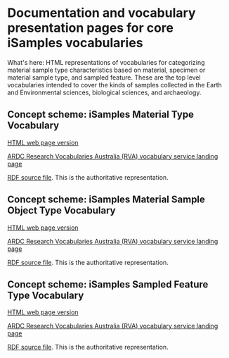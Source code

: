 # Documentation and vocabulary presentation pages for core iSamples vocabularies

What's here:
HTML representations of vocabularies for categorizing material sample type characteristics based on material, specimen or material sample type, and sampled feature. These are the top level vocabularies intended to cover the kinds of samples collected in the Earth and Environmental sciences, biological sciences, and archaeology. 

## Concept scheme: iSamples Material Type Vocabulary

[HTML web page version](https://isamplesorg.github.io/vocabularies/material_type.html) 

[ARDC Research Vocabularies Australia (RVA) vocabulary service landing page](https://vocabs.ardc.edu.au/viewById/664)

[RDF source file](https://raw.githubusercontent.com/isamplesorg/vocabularies/main/vocabulary/material_type.ttl). This is the authoritative representation. 

## Concept scheme: iSamples Material Sample Object Type Vocabulary

[HTML web page version](https://isamplesorg.github.io/vocabularies/material_sample_object_type.html) 

[ARDC Research Vocabularies Australia (RVA) vocabulary service landing page](https://vocabs.ardc.edu.au/viewById/683)

[RDF source file](https://raw.githubusercontent.com/isamplesorg/vocabularies/main/vocabulary/material_sample_object_type.ttl). This is the authoritative representation. 

## Concept scheme: iSamples Sampled Feature Type Vocabulary

[HTML web page version](https://isamplesorg.github.io/vocabularies/sampled_feature_type.html) 

[ARDC Research Vocabularies Australia (RVA) vocabulary service landing page](https://vocabs.ardc.edu.au/viewById/665)

[RDF source file](https://raw.githubusercontent.com/isamplesorg/vocabularies/main/vocabulary/sampled_feature_type.ttl). This is the authoritative representation. 
